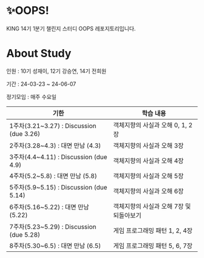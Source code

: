 # ✨OOPS!

KING 14기 1분기 챌린지 스터디 OOPS 레포지토리입니다.

# About Study

인원 : 10기 성재이, 12기 강승연, 14기 전희원

기간 : 24-03-23 ~ 24-06-07

정기모임 : 매주 수요일

| 기한 | 학습 내용 |
|--|--|
| 1주차(3.21~3.27) : Discussion (due 3.26) | 객체지향의 사실과 오해 0, 1, 2장 |
| 2주차(3.28~4.3) : 대면 만남 (4.3) | 객체지향의 사실과 오해 3장 |
| 3주차(4.4~4.11) : Discussion (due 4.9) | 객체지향의 사실과 오해 4장 |
| 4주차(5.2~5.8) : 대면 만남 (5.8) | 객체지향의 사실과 오해 5장 |
| 5주차(5.9~5.15) : Discussion (due 5.14) | 객체지향의 사실과 오해 6장 |
| 6주차(5.16~5.22) : 대면 만남 (5.22) | 객체지향의 사실과 오해 7장 및 되돌아보기 |
| 7주차(5.23~5.29) : Discussion (due 5.28) | 게임 프로그래밍 패턴 1, 2, 4장 |
| 8주차(5.30~6.5) : 대면 만남 (6.5) | 게임 프로그래밍 패턴 5, 6, 7장 |

